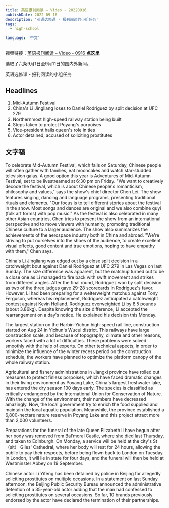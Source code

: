 ```yaml
---
title: 英语报刊阅读 – Video - 20220916
publishDate: 2022-09-16
description: '英语选修课 - 报刊阅读的小组任务'
tags:
  - high-school

language: '中文'
---
```



<p>视频链接：<a href="https://alist.tonyyin.top/Alidrive/Public/%E5%A4%96%E5%88%8A%E6%96%B0%E9%97%BB/video1" ,="" target="_ blank">英语报刊阅读 – Video - 0916 <strong>点这里</strong> </a></p>

选取了六条9月1日至9月11日的国内外新闻。

英语选修课 - 报刊阅读的小组任务


## Headlines
1. Mid-Autumn Festival
2. China's Li Jingliang loses to Daniel Rodriguez by split decision at UFC 279
3. Northernmost high-speed railway station being built
4. Steps taken to protect Poyang's porpoises
5. Vice-president hails queen's role in ties
6. Actor detained, accused of soliciting prostitutes

## 文字稿

To celebrate Mid-Autumn Festival, which falls on Saturday, 
Chinese people will often gather with families, 
eat mooncakes and watch star-studded television galas.
A good option this year is Adventures of Mid-Autumn Festival,
 set to be livestreamed at 6:30 pm on Friday.
"We want to creatively decode the festival, 
which is about Chinese people's romanticism, philosophy and values," 
says the show's chief director Chen Lei.
The show features singing, dancing and language programs, 
presenting traditional rituals and elements.
"Our focus is to tell different stories 
about the festival in the show. 
Most songs and dances are original 
and we also combine quyi (folk art forms) with pop music."
As the festival is also celebrated in many other Asian countries,
Chen tries to present the show from an international perspective 
and to move viewers with humanity, 
promoting traditional Chinese culture to a larger audience.
The show also summarizes the achievements 
of the aerospace industry both in China and abroad.
"We're striving to put ourselves into the shoes of the audience, 
to create excellent visual effects, 
good content and true emotions, 
hoping to have empathy with them," Chen says.


China's Li Jingliang was edged out 
by a close split decision in a catchweight bout 
against Daniel Rodriguez 
at UFC 279 in Las Vegas on last Sunday.
The size difference was apparent, 
but the matchup turned out to be a close one 
as Li managed to fire back 
with swift movement and strikes from different angles.
After the final round, 
Rodriguez won by split decision as two of the three judges
gave 29-28 scorecards in Rodriguez's favor.
However, Li had been preparing for a welterweight matchup 
against Tony Ferguson, 
whereas his replacement, 
Rodriguez anticipated a catchweight contest 
against Kevin Holland. 
Rodriguez overweighted Li by 8.5 pounds (about 3.86kg).
Despite knowing the size difference, 
Li accepted the rearrangement on a day's notice. 
He explained his decision this Monday.


The largest station on the Harbin-Yichun high-speed rail line, 
construction started on Aug 24 in Yichun's Wucui district. 
This railways have large construction scale, 
and because of topography, climate and other reasons, 
workers faced with a lot of difficulties. 
These problems were solved smoothly with the help of experts.
On other technical aspects, 
in order to minimize the influence of the winter recess period 
on the construction schedule, 
the workers have planned to optimize 
the platform canopy of the whole railway station.


Agricultural and fishery administrations in Jiangxi province
have rolled out measures to protect finless porpoises, 
which have faced dramatic changes 
in their living environment as Poyang Lake, 
China's largest freshwater lake, 
has entered the dry season 100 days early.
The species is classified as critically endangered 
by the International Union for Conservation of Nature. 
With the change of the environment, 
their numbers have decreased amazingly. 
Now, the local government try to enrich 
the food supplied and maintain the local aquatic population. 
Meanwhile, the province established 
a 6,800-hectare nature reserve in Poyang Lake 
and this project attract more than 2,000 volunteers.


Preparations for the funeral of 
the late Queen Elizabeth II 
have begun after her body was removed from Bal‘moral Castle, 
where she died last Thursday, and taken to Edinburgh. 
On Monday, a service will be held at the city's St（sit） Giles' Cathedral, 
where her body will rest for 24 hours, 
allowing the public to pay their respects, 
before being flown back to London on Tuesday. 
In London, it will lie in state for four days, 
and the funeral will then be held at Westminster Abbey on 19 September.


Chinese actor Li Yifeng has been detained by police in Beijing 
for allegedly soliciting prostitutes on multiple occasions.
In a statement on last Sunday afternoon, 
the Beijing Public Security Bureau announced 
the administrative detention of a 35-year-old actor 
adding that the man had confessed 
to soliciting prostitutes on several occasions. 
So far, 10 brands previously endorsed 
by the actor have declared the termination of their partnerships.

